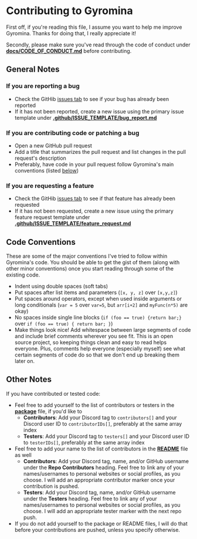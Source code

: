 # Contributing to Gyromina

First off, if you're reading this file, I assume you want to help me improve Gyromina. Thanks for doing that, I really appreciate it!

Secondly, please make sure you've read through the code of conduct under [**docs/CODE_OF_CONDUCT.md**](CODE_OF_CONDUCT.md) before contributing.

## General Notes

### If you are reporting a bug

* Check the GitHib [issues tab](https://github.com/Lowie375/Gyromina/issues) to see if your bug has already been reported
* If it has not been reported, create a new issue using the primary issue template under [**.github/ISSUE_TEMPLATE/bug_report.md**](/.github/ISSUE_TEMPLATE/bug_report.md)

### If you are contributing code or patching a bug

* Open a new GitHub pull request
* Add a title that summarizes the pull request and list changes in the pull request's description
* Preferably, have code in your pull request follow Gyromina's main conventions (listed [below](#code-conventions)\)

### If you are requesting a feature

* Check the GitHib [issues tab](https://github.com/Lowie375/Gyromina/issues) to see if that feature has already been requested
* If it has not been requested, create a new issue using the primary feature request template under [**.github/ISSUE_TEMPLATE/feature_request.md**](/.github/ISSUE_TEMPLATE/feature_request.md)

## Code Conventions

These are some of the major conventions I've tried to follow within Gyromina's code. You should be able to get the gist of them (along with other minor conventions) once you start reading through some of the existing code.

* Indent using double spaces (soft tabs)
* Put spaces after list items and parameters (`[x, y, z]` over `[x,y,z]`)
* Put spaces around operators, except when used inside arguments or long conditionals (`var = 5` over `var=5`, but `arr[i+2]` and `myFunc(n*5)` are okay)
* No spaces inside single line blocks (`if (foo == true) {return bar;}` over `if (foo == true) { return bar; }`)
* Make things look nice! Add whitespace between large segments of code and include brief comments wherever you see fit. This is an open source project, so keeping things clean and easy to read helps everyone. Plus, comments help everyone (especially myself) see what certain segments of code do so that we don't end up breaking them later on.

## Other Notes

If you have contributed or tested code:

* Feel free to add yourself to the list of contributors or testers in the [**package**](/package.json) file, if you'd like to
  * **Contributors**: Add your Discord tag to `contributors[]` and your Discord user ID to `contributorIDs[]`, preferably at the same array index
  * **Testers**: Add your Discord tag to `testers[]` and your Discord user ID to `testerIDs[]`, preferably at the same array index
* Feel free to add your name to the list of contributors in the [**README**](/README) file as well
  * **Contributors**: Add your Discord tag, name, and/or GitHub username under the **Repo Contributors** heading. Feel free to link any of your names/usernames to personal websites or social profiles, as you choose. I will add an appropriate contributor marker once your contribution is pushed.
  * **Testers**: Add your Discord tag, name, and/or GitHub username under the **Testers** heading. Feel free to link any of your names/usernames to personal websites or social profiles, as you choose. I will add an appropriate tester marker with the next repo push.
* If you do not add yourself to the package or README files, I will do that before your contributions are pushed, unless you specify otherwise.
